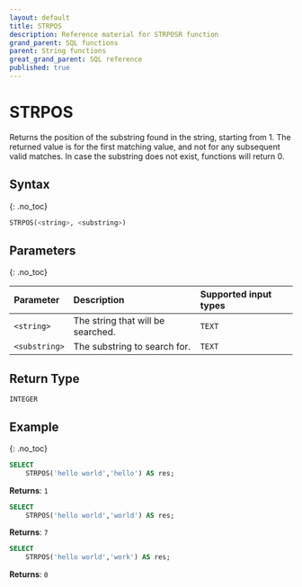 ```yaml
---
layout: default
title: STRPOS
description: Reference material for STRPOSR function
grand_parent: SQL functions
parent: String functions
great_grand_parent: SQL reference
published: true
---
```


# STRPOS

Returns the position of the substring found in the string, starting from 1. The returned value is for the first matching value, and not for any subsequent valid matches.
In case the substring does not exist, functions will return 0.

## Syntax
{: .no_toc}

```sql
STRPOS(<string>, <substring>)
```

## Parameters 
{: .no_toc}

| Parameter       | Description                      | Supported input types    | 
| :---------------| :--------------------------------|:-------------------------|
| `<string>`    | The string that will be searched. | `TEXT` |
| `<substring>` | The substring to search for.        | `TEXT` |

## Return Type
`INTEGER`

## Example
{: .no_toc}

```sql
SELECT
	STRPOS('hello world','hello') AS res;
```

**Returns**: `1`

```sql
SELECT
	STRPOS('hello world','world') AS res;
```

**Returns**: `7`

```sql
SELECT
	STRPOS('hello world','work') AS res;
```

**Returns**: `0`
